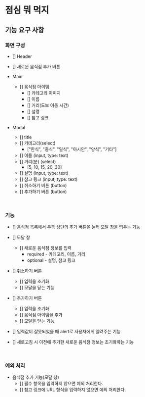 # 점심 뭐 먹지

## 기능 요구 사항

### 화면 구성

- [] Header
- [] 새로운 음식점 추가 버튼
- Main
  - [] 음식점 아이템
    - [] 카테고리 이미지
    - [] 이름
    - [] 거리(도보 이동 시간)
    - [] 설명
    - [] 참고 링크
  
- Modal
  - [] title
  - [] 카테고리(select)
    - ["한식", "중식", "일식", "아시안", "양식", "기타"]
  - [] 이름 (input, type: text)
  - [] 거리(분) (select)
    -  [5, 10, 15, 20, 30] 
  - [] 설명 (input, type: text)
  - [] 참고 링크 (input, type: text)
  - [] 취소하기 버튼 (button)
  - [] 추가하기 버튼 (button)

<br>

### 기능

- [] 음식점 목록에서 우측 상단의 추가 버튼을 눌러 모달 창을 띄우는 기능

- [] 모달 창
  - [] 새로운 음식점 정보를 입력
    - required - 카테고리, 이름, 거리
    - optional - 설명, 참고 링크

- [] 취소하기 버튼
  - [] 입력을 초기화
  - [] 모달을 닫는 기능

- [] 추가하기 버튼
  - [] 입력을 초기화 
  - [] 음식점 아이템을 추가 
  - [] 모달을 닫는 기능

- [] 입력값이 잘못되었을 때 alert로 사용자에게 알려주는 기능
- [] 새로고침 시 이전에 추가한 새로운 음식점 정보는 초기화하는 기능

<br>

### 예외 처리

- 음식점 추가 기능(모달 창)
  - [] 필수 항목을 입력하지 않으면 예외 처리한다.
  - [] 참고 링크에 URL 형식을 입력하지 않으면 예외 처리한다.

